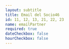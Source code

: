 ```yaml
---
layout: subtitle
title: Email del Socio46
id: 11, 12, 13, 21, 22, 23
name: emailPartner
required: true
dateCheckbox: false
hourCheckbox: false
---
```

